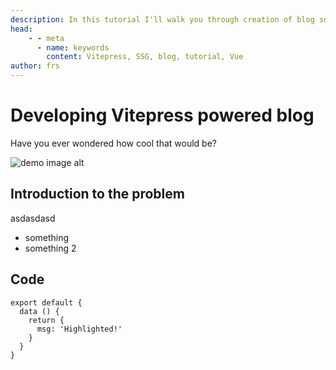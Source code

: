 ```yaml
---
description: In this tutorial I'll walk you through creation of blog solution based on Vitepress v1
head:
    - - meta
      - name: keywords
        content: Vitepress, SSG, blog, tutorial, Vue
author: frs
---
```


# Developing Vitepress powered blog

Have you ever wondered how cool that would be?

![demo image alt](/post/developing-vitepress-powered-blog/demo.webp)

## Introduction to the problem

asdasdasd

-   something
-   something 2

## Code

```js{4}
export default {
  data () {
    return {
      msg: 'Highlighted!'
    }
  }
}
```
